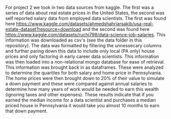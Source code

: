 For project 2 we took in two data sources from kaggle. The first was a series of data about real estate prices in the United States, the second was self reported salary data from employed data scientists. The first was found here https://www.kaggle.com/datasets/ahmedshahriarsakib/usa-real-estate-dataset?resource=download and the second was found here https://www.kaggle.com/datasets/ruchi798/data-science-job-salaries. This information was downloaded as csv's (see the data folder in this repository). The data was formatted by filtering the unnessecary columns and further paring down this data to include only local (PA only) house prices and only factoring in early career data scientists. This information was then loaded into a non-relational mongo database for ease of retrieval. This information was brought back in as dataframes. These were analyzed to determine the quartiles for both salary and home price in Pennsylvania. The home prices were then brought down to 20% of their value to simulate a down payment and these were compared against annual salaries to determine how many years of work would be needed to earn this wealth (ignoring taxes and other expenses). These results indicate that if you earned the median income for a data scientist and purchases a median priced house in Pennsylvania it would take you almost 10 months to earn that down payment. 